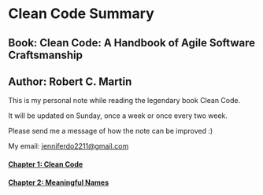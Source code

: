 # Clean Code Summary
## Book: Clean Code: A Handbook of Agile Software Craftsmanship
## Author: Robert C. Martin

This is my personal note while reading the legendary book Clean Code.

It will be updated on Sunday, once a week or once every two week.

Please send me a message of how the note can be improved :)

My email: jenniferdo2211@gmail.com

#### [Chapter 1: Clean Code](https://github.com/jenniferdo2211/Clean-Code-Summary/blob/master/chapter1-clean-code.md)
#### [Chapter 2: Meaningful Names](https://github.com/jenniferdo2211/Clean-Code-Summary/blob/master/chapter2-meaningful-names.md)
